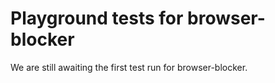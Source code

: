 # Playground tests for browser-blocker
We are still awaiting the first test run for browser-blocker.
